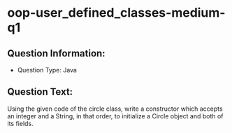 # oop-user_defined_classes-medium-q1

## Question Information:

- Question Type: Java

## Question Text:

Using the given code of the circle class, write a constructor which accepts an integer and a String, in that order, to 
initialize a Circle object and both of its fields.
